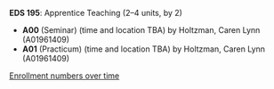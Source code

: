 **EDS 195**: Apprentice Teaching (2–4 units, by 2)

- **A00** (Seminar) (time and location TBA) by Holtzman, Caren Lynn (A01961409)
- **A01** (Practicum) (time and location TBA) by Holtzman, Caren Lynn (A01961409)

[Enrollment numbers over time](./EDS195.tsv)
